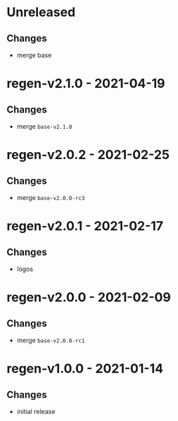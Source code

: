 # Unreleased

## Changes
- merge base

# regen-v2.1.0 - 2021-04-19

## Changes
- merge `base-v2.1.0`

# regen-v2.0.2 - 2021-02-25

## Changes
- merge `base-v2.0.0-rc3`

# regen-v2.0.1 - 2021-02-17

## Changes
- logos

# regen-v2.0.0 - 2021-02-09

## Changes
- merge `base-v2.0.0-rc1`
# regen-v1.0.0 - 2021-01-14

## Changes
- initial release

